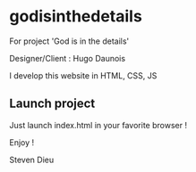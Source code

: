 # godisinthedetails

For project 'God is in the details' 

Designer/Client : Hugo Daunois

I develop this website in HTML, CSS, JS

## Launch project

Just launch index.html in your favorite browser !

Enjoy !

Steven Dieu
